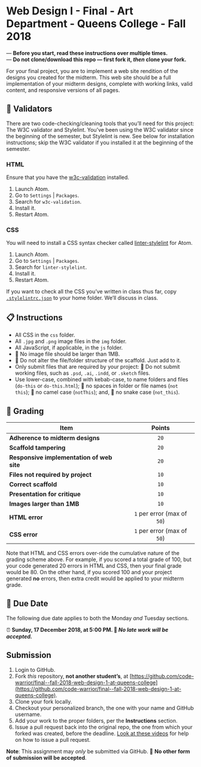 # Web Design I - Final - Art Department - Queens College - Fall 2018

— **Before you start, read these instructions over multiple times.**  
— **Do not clone/download this repo — first fork it, *then* clone your fork.**

For your final project, you are to implement a web site rendition of the designs you created for the midterm. This web site should be a full implementation of your midterm designs, complete with working links, valid content, and responsive versions of all pages.

## 🧹 Validators
There are two code-checking/cleaning tools that you’ll need for this project: The W3C validator and Stylelint. You’ve been using the W3C validator since the beginning of the semester, but Stylelint is new. See below for installation instructions; skip the W3C validator if you installed it at the beginning of the semester.

### HTML
Ensure that you have the [w3c-validation](https://atom.io/packages/w3c-validation) installed.
1. Launch Atom.
2. Go to `Settings` | `Packages`.
3. Search for `w3c-validation`.
4. Install it.
5. Restart Atom.

### CSS
You will need to install a CSS syntax checker called [linter-stylelint](https://atom.io/packages/linter-stylelint) for Atom.
1. Launch Atom.
2. Go to `Settings` | `Packages`.
3. Search for `linter-stylelint`.
4. Install it.
5. Restart Atom.

If you want to check all the CSS you’ve written in class thus far, copy [`.stylelintrc.json`](https://gist.github.com/code-warrior/a766f7c32bab9a82b467601800b00a46) to your home folder. We’ll discuss in class.

## 📋 Instructions
* All CSS in the `css` folder.
* All `.jpg` and `.png` image files in the `img` folder.
* All JavaScript, if applicable, in the `js` folder.
* 🚫 No image file should be larger than 1MB.
* 🚫 Do not alter the file/folder structure of the scaffold. Just add to it.
* Only submit files that are required by your project: 🚫 Do not submit working files, such as `.psd`, `.ai`, `.indd`, or `.sketch` files.
* Use lower-case, combined with kebab-case, to name folders and files (`do-this` or `do-this.html`); 🚫 no spaces in folder or file names (`not this`); 🚫 no camel case (`notThis`); and, 🚫 no snake case (`not_this`).

## 📝 Grading
| Item                                                      | Points                      |
|-----------------------------------------------------------|:---------------------------:|
| **Adherence to midterm designs**                          | `20`                        |
| **Scaffold tampering**                                    | `20`                        |
| **Responsive implementation of web site**                 | `20`                        |
| **Files not required by project**                         | `10`                        |
| **Correct scaffold**                                      | `10`                        |
| **Presentation for critique**                             | `10`                        |
| **Images larger than 1MB**                                | `10`                        |
| **HTML error**                                            | `1` per error (max of `50`) |
| **CSS error**                                             | `1` per error (max of `50`) |

Note that HTML and CSS errors over-ride the cumulative nature of the grading scheme above. For example, if you scored a total grade of 100, but your code generated 20 errors in HTML and CSS, then your final grade would be 80. On the other hand, if you scored 100 and your project generated **no** errors, then extra credit would be applied to your midterm grade.

## 📅 Due Date
The following due date applies to both the Monday *and* Tuesday sections.

⏰ **Sunday, 17 December 2018, at 5:00 PM. 🚫 _No late work will be accepted._**

## Submission
1. Login to GitHub.
2. Fork *this* repository, **not another student’s**, at [https://github.com/code-warrior/final--fall-2018-web-design-1-at-queens-college](https://github.com/code-warrior/final--fall-2018-web-design-1-at-queens-college).
3. Clone your fork locally.
4. Checkout your personalized branch, the one with your name and GitHub username.
5. Add your work to the proper folders, per the **Instructions** section.
6. Issue a pull request back into the original repo, the one from which your forked was created, before the deadline. [Look at these videos](http://code-warrior.github.io/tutorials/git/github/) for help on how to issue a pull request.

**Note**: This assignment may *only* be submitted via GitHub. 🚫 **No other form of submission will be accepted**.
